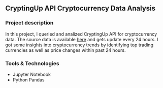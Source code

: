 ## CryptingUp API Cryptocurrency Data Analysis

### Project description

In this project, I queried and analized CryptingUp API for cryptocurrency data. The source data is available [here](https://www.cryptingup.com/api/markets) and gets update every 24 hours.
I got some insights into cryptocurrency trends by identifying top trading currencies as well as price changes within past 24 hours.

### Tools & Technologies 

+ Jupyter Notebook
+ Python Pandas
